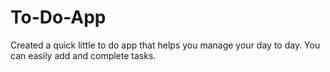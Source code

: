 # To-Do-App
Created a quick little to do app that helps you manage your day to day. You can easily add and complete tasks.

